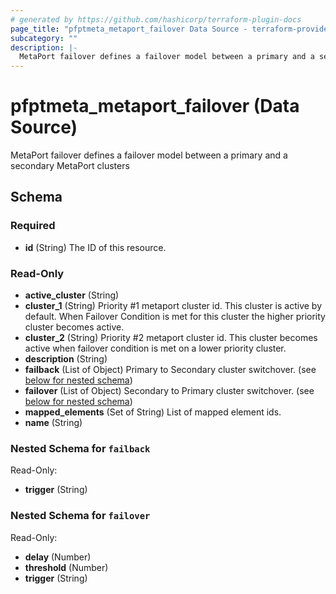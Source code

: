 ```yaml
---
# generated by https://github.com/hashicorp/terraform-plugin-docs
page_title: "pfptmeta_metaport_failover Data Source - terraform-provider-pfptmeta"
subcategory: ""
description: |-
  MetaPort failover defines a failover model between a primary and a secondary MetaPort clusters
---
```


# pfptmeta_metaport_failover (Data Source)

MetaPort failover defines a failover model between a primary and a secondary MetaPort clusters



<!-- schema generated by tfplugindocs -->
## Schema

### Required

- **id** (String) The ID of this resource.

### Read-Only

- **active_cluster** (String)
- **cluster_1** (String) Priority #1 metaport cluster id. This cluster is active by default. When Failover Condition is met for this cluster the higher priority cluster becomes active.
- **cluster_2** (String) Priority #2 metaport cluster id. This cluster becomes active when failover condition is met on a lower priority cluster.
- **description** (String)
- **failback** (List of Object) Primary to Secondary cluster switchover. (see [below for nested schema](#nestedatt--failback))
- **failover** (List of Object) Secondary to Primary cluster switchover. (see [below for nested schema](#nestedatt--failover))
- **mapped_elements** (Set of String) List of mapped element ids.
- **name** (String)

<a id="nestedatt--failback"></a>
### Nested Schema for `failback`

Read-Only:

- **trigger** (String)


<a id="nestedatt--failover"></a>
### Nested Schema for `failover`

Read-Only:

- **delay** (Number)
- **threshold** (Number)
- **trigger** (String)


